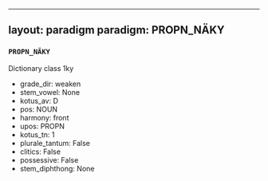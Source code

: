 
---
layout: paradigm
paradigm: PROPN_NÄKY
---
### ` PROPN_NÄKY `

Dictionary class 1ky
* grade_dir: weaken
* stem_vowel: None
* kotus_av: D
* pos: NOUN
* harmony: front
* upos: PROPN
* kotus_tn: 1
* plurale_tantum: False
* clitics: False
* possessive: False
* stem_diphthong: None
